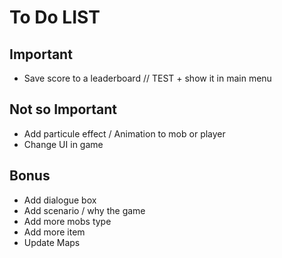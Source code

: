 # To Do LIST

## Important

- Save score to a leaderboard // TEST + show it in main menu

## Not so Important

- Add particule effect / Animation to mob or player
- Change UI in game

## Bonus

- Add dialogue box
- Add scenario / why the game
- Add more mobs type
- Add more item
- Update Maps